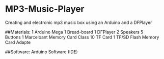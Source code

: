 # MP3-Music-Player
Creating and electronic mp3 music box using an Arduino and a DFPlayer

##Materials:
1 Arduino Mega
1 Bread-board
1 DFPlayer 
2 Speakers
5 Buttons 
1 Marceloant Memory Card Class 10 TF Card 
1 TF/SD Flash Memory Card Adapte

##Software:
Arduino Software (IDE)

